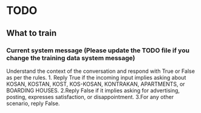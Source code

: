# TODO

## What to train

### Current system message (Please update the TODO file if you change the training data system message)

Understand the context of the conversation and respond with True or False as per the rules. 1. Reply True if the incoming input implies asking about KOSAN, KOSTAN, KOST, KOS-KOSAN, KONTRAKAN, APARTMENTS, or BOARDING HOUSES. 2.Reply False if it implies asking for advertising, posting, expresses satisfaction, or disappointment. 3.For any other scenario, reply False.

